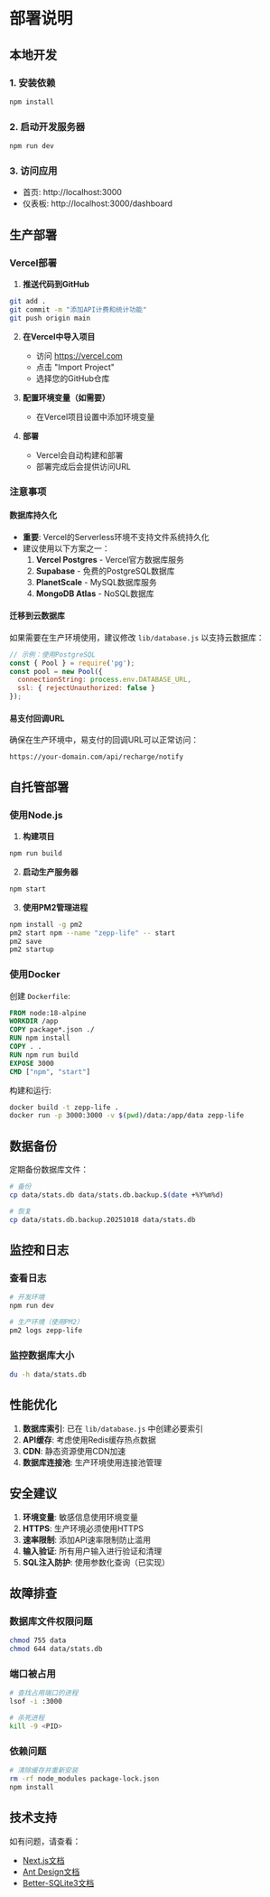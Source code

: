 # 部署说明

## 本地开发

### 1. 安装依赖
```bash
npm install
```

### 2. 启动开发服务器
```bash
npm run dev
```

### 3. 访问应用
- 首页: http://localhost:3000
- 仪表板: http://localhost:3000/dashboard

## 生产部署

### Vercel部署

1. **推送代码到GitHub**
```bash
git add .
git commit -m "添加API计费和统计功能"
git push origin main
```

2. **在Vercel中导入项目**
   - 访问 https://vercel.com
   - 点击 "Import Project"
   - 选择您的GitHub仓库

3. **配置环境变量（如需要）**
   - 在Vercel项目设置中添加环境变量

4. **部署**
   - Vercel会自动构建和部署
   - 部署完成后会提供访问URL

### 注意事项

#### 数据库持久化
- **重要**: Vercel的Serverless环境不支持文件系统持久化
- 建议使用以下方案之一：
  1. **Vercel Postgres** - Vercel官方数据库服务
  2. **Supabase** - 免费的PostgreSQL数据库
  3. **PlanetScale** - MySQL数据库服务
  4. **MongoDB Atlas** - NoSQL数据库

#### 迁移到云数据库

如果需要在生产环境使用，建议修改 `lib/database.js` 以支持云数据库：

```javascript
// 示例：使用PostgreSQL
const { Pool } = require('pg');
const pool = new Pool({
  connectionString: process.env.DATABASE_URL,
  ssl: { rejectUnauthorized: false }
});
```

#### 易支付回调URL
确保在生产环境中，易支付的回调URL可以正常访问：
```
https://your-domain.com/api/recharge/notify
```

## 自托管部署

### 使用Node.js

1. **构建项目**
```bash
npm run build
```

2. **启动生产服务器**
```bash
npm start
```

3. **使用PM2管理进程**
```bash
npm install -g pm2
pm2 start npm --name "zepp-life" -- start
pm2 save
pm2 startup
```

### 使用Docker

创建 `Dockerfile`:
```dockerfile
FROM node:18-alpine
WORKDIR /app
COPY package*.json ./
RUN npm install
COPY . .
RUN npm run build
EXPOSE 3000
CMD ["npm", "start"]
```

构建和运行:
```bash
docker build -t zepp-life .
docker run -p 3000:3000 -v $(pwd)/data:/app/data zepp-life
```

## 数据备份

定期备份数据库文件：
```bash
# 备份
cp data/stats.db data/stats.db.backup.$(date +%Y%m%d)

# 恢复
cp data/stats.db.backup.20251018 data/stats.db
```

## 监控和日志

### 查看日志
```bash
# 开发环境
npm run dev

# 生产环境（使用PM2）
pm2 logs zepp-life
```

### 监控数据库大小
```bash
du -h data/stats.db
```

## 性能优化

1. **数据库索引**: 已在 `lib/database.js` 中创建必要索引
2. **API缓存**: 考虑使用Redis缓存热点数据
3. **CDN**: 静态资源使用CDN加速
4. **数据库连接池**: 生产环境使用连接池管理

## 安全建议

1. **环境变量**: 敏感信息使用环境变量
2. **HTTPS**: 生产环境必须使用HTTPS
3. **速率限制**: 添加API速率限制防止滥用
4. **输入验证**: 所有用户输入进行验证和清理
5. **SQL注入防护**: 使用参数化查询（已实现）

## 故障排查

### 数据库文件权限问题
```bash
chmod 755 data
chmod 644 data/stats.db
```

### 端口被占用
```bash
# 查找占用端口的进程
lsof -i :3000

# 杀死进程
kill -9 <PID>
```

### 依赖问题
```bash
# 清除缓存并重新安装
rm -rf node_modules package-lock.json
npm install
```

## 技术支持

如有问题，请查看：
- [Next.js文档](https://nextjs.org/docs)
- [Ant Design文档](https://ant.design/docs/react/introduce-cn)
- [Better-SQLite3文档](https://github.com/WiseLibs/better-sqlite3)
